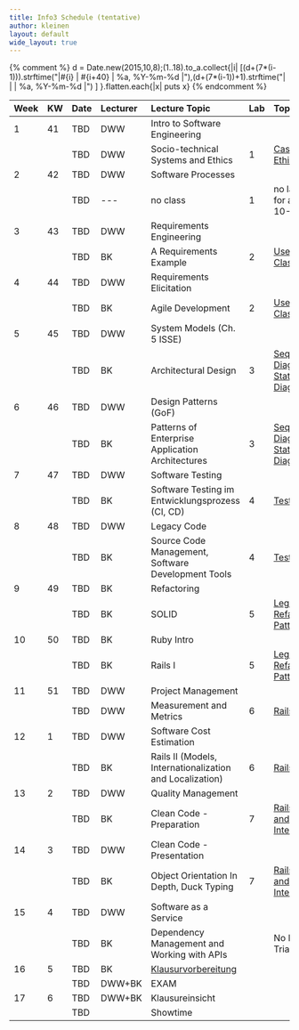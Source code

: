 ```yaml
---
title: Info3 Schedule (tentative)
author: kleinen
layout: default
wide_layout: true
---
```


{% comment %}
d = Date.new(2015,10,8);(1..18).to_a.collect{|i| [(d+(7*(i-1))).strftime("|#{i} | #{i+40} | %a, %Y-%m-%d |"),(d+(7*(i-1))+1).strftime("|   |    | %a, %Y-%m-%d |") ] }.flatten.each{|x| puts x}
{% endcomment %}


| Week | KW | Date | Lecturer | Lecture Topic                                                                    | Lab | Topic                                                                         |
|:-----|:---|:-----|:---------|:---------------------------------------------------------------------------------|:----|:------------------------------------------------------------------------------|
| 1    | 41 | TBD  | DWW      | Intro to Software Engineering                                                    |     |                                                                               |
|      |    | TBD  | DWW      | Socio-technical Systems and Ethics                                               | 1   | [Case Studies of Ethical Questions](../labs/lab-01-casestudies)               |
| 2    | 42 | TBD  | DWW      | Software Processes                                                               |     |                                                                               |
|      |    | TBD  | ---      | no class                                                                         | 1   | no lab! whole day for all on 2015-10-09                                       |
| 3    | 43 | TBD  | DWW      | Requirements Engineering                                                         |     |                                                                               |
|      |    | TBD  | BK       | A Requirements Example                                                           | 2   | [Use Cases and Class Diagrams](../labs/lab-02-usecases-class)                 |
| 4    | 44 | TBD  | DWW      | Requirements Elicitation                                                         |     |                                                                               |
|      |    | TBD  | BK       | Agile Development                                                                | 2   | [Use Cases and Class Diagrams](../labs/lab-02-usecases-class)                 |
| 5    | 45 | TBD  | DWW      | System Models (Ch. 5 ISSE)                                                       |     |                                                                               |
|      |    | TBD  | BK       | Architectural Design                                                             | 3   | [Sequence Diagrams and State Machine Diagrams](../labs/lab-03-sequence-state) |
| 6    | 46 | TBD  | DWW      | Design Patterns (GoF)                                                            |     |                                                                               |
|      |    | TBD  | BK       | Patterns of Enterprise Application Architectures                                 | 3   | [Sequence Diagrams and State Machine Diagrams](../labs/lab-03-sequence-state) |
| 7    | 47 | TBD  | DWW      | Software Testing                                                                 |     |                                                                               |
|      |    | TBD  | BK       | Software Testing im Entwicklungsprozess (CI, CD)                                 | 4   | [Testing](../labs/lab-04-testing)                                             |
| 8    | 48 | TBD  | DWW      | Legacy Code                                                                      |     |                                                                               |
|      |    | TBD  | BK       | Source Code Management, Software Development Tools                               | 4   | [Testing](../labs/lab-04-testing)                                             |
| 9    | 49 | TBD  | BK       | Refactoring                                                                      |     |                                                                               |
|      |    | TBD  | BK       | SOLID                                                                            | 5   | [Legacy Code - Refactoring to Patterns](../labs/lab-05-legacy)                |
| 10   | 50 | TBD  | BK       | Ruby Intro                                                                       |     |                                                                               |
|      |    | TBD  | BK       | Rails I                                                                          | 5   | [Legacy Code - Refactoring to Patterns](../labs/lab-05-legacy)                |
| 11   | 51 | TBD  | DWW      | Project Management                                                               |     |                                                                               |
|      |    | TBD  | DWW      | Measurement and Metrics                                                          | 6   | [Rails First Steps](../labs/lab-06-rails-1)                                   |
| 12   | 1  | TBD  | DWW      | Software Cost Estimation                                                         |     |                                                                               |
|      |    | TBD  | BK       | Rails II (Models, Internationalization and Localization)                         | 6   | [Rails First Steps](../labs/lab-06-rails-1)                                   |
| 13   | 2  | TBD  | DWW      | Quality Management                                                               |     |                                                                               |
|      |    | TBD  | BK       | Clean Code - Preparation                                                         | 7   | [Rails Associations and Internationalization](../labs/lab-07-rails-2)         |
| 14   | 3  | TBD  | DWW      | Clean Code - Presentation                                                        |     |                                                                               |
|      |    | TBD  | BK       | Object Orientation In Depth, Duck Typing                                         | 7   | [Rails Associations and Internationalization](../labs/lab-07-rails-2)         |
| 15   | 4  | TBD  | DWW      | Software as a Service                                                            |     |                                                                               |
|      |    | TBD  | BK       | Dependency Management and Working with APIs                                      |     | No Lab, 11:30 Trial Exam                                                      |
| 16   | 5  | TBD  | BK       | [Klausurvorbereitung](https://github.com/bkleinen/bkleinen.github.io/wiki/Info3) |     |                                                                               |
|      |    | TBD  | DWW+BK   | EXAM                                                                             |     |                                                                               |
| 17   | 6  | TBD  | DWW+BK   | Klausureinsicht                                                                  |     |                                                                               |
|      |    | TBD  |          | Showtime                                                                         |     |                                                                               |
